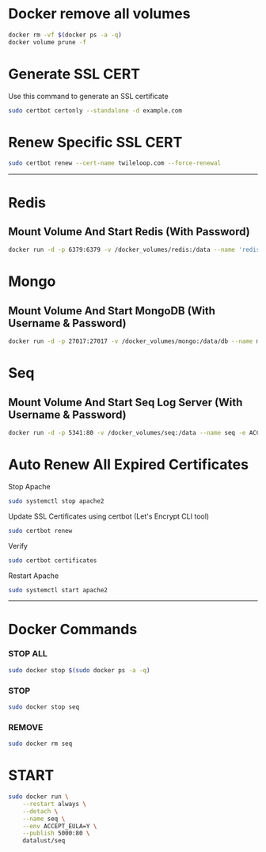 # Docker remove all volumes
```bash
docker rm -vf $(docker ps -a -q)
docker volume prune -f
```


# Generate SSL CERT
Use this command to generate an SSL certificate
```bash
sudo certbot certonly --standalone -d example.com
```
# Renew Specific SSL CERT
```bash
sudo certbot renew --cert-name twileloop.com --force-renewal
```

<hr/>

# Redis
## Mount Volume And Start Redis (With Password)

```bash
docker run -d -p 6379:6379 -v /docker_volumes/redis:/data --name 'rediscache' redis redis-server --requirepass ******
```

# Mongo
## Mount Volume And Start MongoDB (With Username & Password)

```bash
docker run -d -p 27017:27017 -v /docker_volumes/mongo:/data/db --name mongodb -e MONGO_INITDB_ROOT_USERNAME=root -e MONGO_INITDB_ROOT_PASSWORD=****** mongo
```

# Seq
## Mount Volume And Start Seq Log Server (With Username & Password)

```bash
docker run -d -p 5341:80 -v /docker_volumes/seq:/data --name seq -e ACCEPT_EULA=Y -e SEQ_FIRSTRUN_ADMINUSERNAME='********' -e SEQ_FIRSTRUN_ADMINPASSWORDHASH="$(echo '********' | docker run --rm -i datalust/seq config hash)" datalust/seq
```


# Auto Renew All Expired Certificates
Stop Apache
```bash
sudo systemctl stop apache2
```
Update SSL Certificates using certbot (Let's Encrypt CLI tool)
```bash
sudo certbot renew
```
Verify
```bash
sudo certbot certificates
```
Restart Apache
```bash
sudo systemctl start apache2
```
<hr/>

# Docker Commands

### STOP ALL
```bash
sudo docker stop $(sudo docker ps -a -q)
```

### STOP
```bash
sudo docker stop seq
```

### REMOVE
```bash
sudo docker rm seq
```

# START
```bash
sudo docker run \
    --restart always \
    --detach \
    --name seq \
    --env ACCEPT_EULA=Y \
    --publish 5000:80 \
    datalust/seq
```
